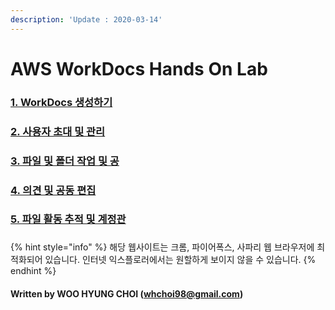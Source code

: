 ```yaml
---
description: 'Update : 2020-03-14'
---
```


# AWS WorkDocs Hands On Lab

### [1. WorkDocs 생성하기](1.workdocs_start/)

### [2. 사용자 초대 및 관리 ](2.invite_mgmt.md)

### [3. 파일 및 폴더 작업 및 공](3.file_folder.md) 

### [4. 의견 및 공동 편집](4.file_folder_share.md)

### [5. 파일 활동 추적 및 계정관](5.collobo.md)

### 

{% hint style="info" %}
해당 웹사이트는 크롬, 파이어폭스, 사파리 웹 브라우저에 최적화되어 있습니다.  인터넷 익스플로러에서는 원할하게 보이지 않을 수 있습니다.
{% endhint %}

#### Written by WOO HYUNG CHOI \([whchoi98@gmail.com](mailto:whchoi98@gmail.com)\)



